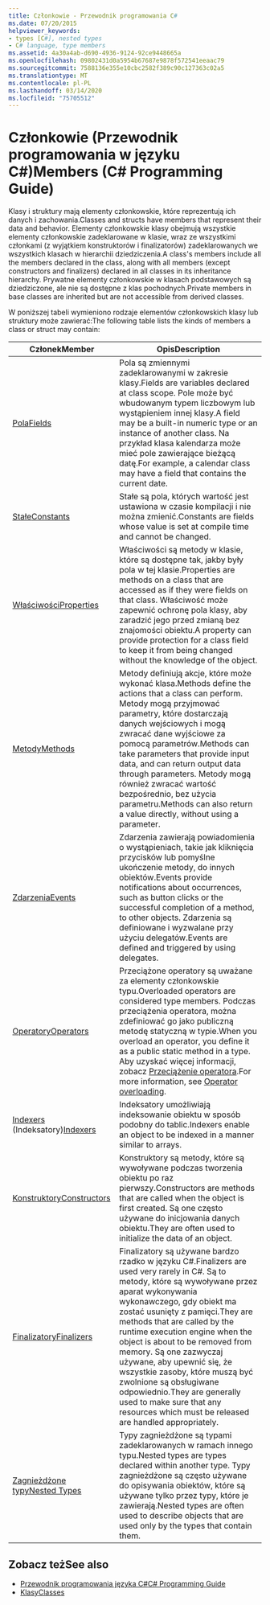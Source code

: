 ```yaml
---
title: Członkowie - Przewodnik programowania C#
ms.date: 07/20/2015
helpviewer_keywords:
- types [C#], nested types
- C# language, type members
ms.assetid: 4a30a4ab-d690-4936-9124-92ce9448665a
ms.openlocfilehash: 09802431d0a5954b67687e9878f572541eeaac79
ms.sourcegitcommit: 7588136e355e10cbc2582f389c90c127363c02a5
ms.translationtype: MT
ms.contentlocale: pl-PL
ms.lasthandoff: 03/14/2020
ms.locfileid: "75705512"
---
```

# <a name="members-c-programming-guide"></a><span data-ttu-id="f556a-102">Członkowie (Przewodnik programowania w języku C#)</span><span class="sxs-lookup"><span data-stu-id="f556a-102">Members (C# Programming Guide)</span></span>

<span data-ttu-id="f556a-103">Klasy i struktury mają elementy członkowskie, które reprezentują ich danych i zachowania.</span><span class="sxs-lookup"><span data-stu-id="f556a-103">Classes and structs have members that represent their data and behavior.</span></span> <span data-ttu-id="f556a-104">Elementy członkowskie klasy obejmują wszystkie elementy członkowskie zadeklarowane w klasie, wraz ze wszystkimi członkami (z wyjątkiem konstruktorów i finalizatorów) zadeklarowanych we wszystkich klasach w hierarchii dziedziczenia.</span><span class="sxs-lookup"><span data-stu-id="f556a-104">A class's members include all the members declared in the class, along with all members (except constructors and finalizers) declared in all classes in its inheritance hierarchy.</span></span> <span data-ttu-id="f556a-105">Prywatne elementy członkowskie w klasach podstawowych są dziedziczone, ale nie są dostępne z klas pochodnych.</span><span class="sxs-lookup"><span data-stu-id="f556a-105">Private members in base classes are inherited but are not accessible from derived classes.</span></span>  
  
 <span data-ttu-id="f556a-106">W poniższej tabeli wymieniono rodzaje elementów członkowskich klasy lub struktury może zawierać:</span><span class="sxs-lookup"><span data-stu-id="f556a-106">The following table lists the kinds of members a class or struct may contain:</span></span>  
  
|<span data-ttu-id="f556a-107">Członek</span><span class="sxs-lookup"><span data-stu-id="f556a-107">Member</span></span>|<span data-ttu-id="f556a-108">Opis</span><span class="sxs-lookup"><span data-stu-id="f556a-108">Description</span></span>|  
|------------|-----------------|  
|[<span data-ttu-id="f556a-109">Pola</span><span class="sxs-lookup"><span data-stu-id="f556a-109">Fields</span></span>](./fields.md)|<span data-ttu-id="f556a-110">Pola są zmiennymi zadeklarowanymi w zakresie klasy.</span><span class="sxs-lookup"><span data-stu-id="f556a-110">Fields are variables declared at class scope.</span></span> <span data-ttu-id="f556a-111">Pole może być wbudowanym typem liczbowym lub wystąpieniem innej klasy.</span><span class="sxs-lookup"><span data-stu-id="f556a-111">A field may be a built-in numeric type or an instance of another class.</span></span> <span data-ttu-id="f556a-112">Na przykład klasa kalendarza może mieć pole zawierające bieżącą datę.</span><span class="sxs-lookup"><span data-stu-id="f556a-112">For example, a calendar class may have a field that contains the current date.</span></span>|  
|[<span data-ttu-id="f556a-113">Stałe</span><span class="sxs-lookup"><span data-stu-id="f556a-113">Constants</span></span>](./constants.md)|<span data-ttu-id="f556a-114">Stałe są pola, których wartość jest ustawiona w czasie kompilacji i nie można zmienić.</span><span class="sxs-lookup"><span data-stu-id="f556a-114">Constants are fields whose value is set at compile time and cannot be changed.</span></span>|  
|[<span data-ttu-id="f556a-115">Właściwości</span><span class="sxs-lookup"><span data-stu-id="f556a-115">Properties</span></span>](./properties.md)|<span data-ttu-id="f556a-116">Właściwości są metody w klasie, które są dostępne tak, jakby były pola w tej klasie.</span><span class="sxs-lookup"><span data-stu-id="f556a-116">Properties are methods on a class that are accessed as if they were fields on that class.</span></span> <span data-ttu-id="f556a-117">Właściwość może zapewnić ochronę pola klasy, aby zaradzić jego przed zmianą bez znajomości obiektu.</span><span class="sxs-lookup"><span data-stu-id="f556a-117">A property can provide protection for a class field to keep it from being changed without the knowledge of the object.</span></span>|  
|[<span data-ttu-id="f556a-118">Metody</span><span class="sxs-lookup"><span data-stu-id="f556a-118">Methods</span></span>](./methods.md)|<span data-ttu-id="f556a-119">Metody definiują akcje, które może wykonać klasa.</span><span class="sxs-lookup"><span data-stu-id="f556a-119">Methods define the actions that a class can perform.</span></span> <span data-ttu-id="f556a-120">Metody mogą przyjmować parametry, które dostarczają danych wejściowych i mogą zwracać dane wyjściowe za pomocą parametrów.</span><span class="sxs-lookup"><span data-stu-id="f556a-120">Methods can take parameters that provide input data, and can return output data through parameters.</span></span> <span data-ttu-id="f556a-121">Metody mogą również zwracać wartość bezpośrednio, bez użycia parametru.</span><span class="sxs-lookup"><span data-stu-id="f556a-121">Methods can also return a value directly, without using a parameter.</span></span>|  
|[<span data-ttu-id="f556a-122">Zdarzenia</span><span class="sxs-lookup"><span data-stu-id="f556a-122">Events</span></span>](../events/index.md)|<span data-ttu-id="f556a-123">Zdarzenia zawierają powiadomienia o wystąpieniach, takie jak kliknięcia przycisków lub pomyślne ukończenie metody, do innych obiektów.</span><span class="sxs-lookup"><span data-stu-id="f556a-123">Events provide notifications about occurrences, such as button clicks or the successful completion of a method, to other objects.</span></span> <span data-ttu-id="f556a-124">Zdarzenia są definiowane i wyzwalane przy użyciu delegatów.</span><span class="sxs-lookup"><span data-stu-id="f556a-124">Events are defined and triggered by using delegates.</span></span>|  
|[<span data-ttu-id="f556a-125">Operatory</span><span class="sxs-lookup"><span data-stu-id="f556a-125">Operators</span></span>](../../language-reference/operators/index.md)|<span data-ttu-id="f556a-126">Przeciążone operatory są uważane za elementy członkowskie typu.</span><span class="sxs-lookup"><span data-stu-id="f556a-126">Overloaded operators are considered type members.</span></span> <span data-ttu-id="f556a-127">Podczas przeciążenia operatora, można zdefiniować go jako publiczną metodę statyczną w typie.</span><span class="sxs-lookup"><span data-stu-id="f556a-127">When you overload an operator, you define it as a public static method in a type.</span></span> <span data-ttu-id="f556a-128">Aby uzyskać więcej informacji, zobacz [Przeciążenie operatora](../../language-reference/operators/operator-overloading.md).</span><span class="sxs-lookup"><span data-stu-id="f556a-128">For more information, see [Operator overloading](../../language-reference/operators/operator-overloading.md).</span></span>|  
|<span data-ttu-id="f556a-129">[Indexers](../indexers/index.md) (Indeksatory)</span><span class="sxs-lookup"><span data-stu-id="f556a-129">[Indexers](../indexers/index.md)</span></span>|<span data-ttu-id="f556a-130">Indeksatory umożliwiają indeksowanie obiektu w sposób podobny do tablic.</span><span class="sxs-lookup"><span data-stu-id="f556a-130">Indexers enable an object to be indexed in a manner similar to arrays.</span></span>|  
|[<span data-ttu-id="f556a-131">Konstruktory</span><span class="sxs-lookup"><span data-stu-id="f556a-131">Constructors</span></span>](./constructors.md)|<span data-ttu-id="f556a-132">Konstruktory są metody, które są wywoływane podczas tworzenia obiektu po raz pierwszy.</span><span class="sxs-lookup"><span data-stu-id="f556a-132">Constructors are methods that are called when the object is first created.</span></span> <span data-ttu-id="f556a-133">Są one często używane do inicjowania danych obiektu.</span><span class="sxs-lookup"><span data-stu-id="f556a-133">They are often used to initialize the data of an object.</span></span>|  
|[<span data-ttu-id="f556a-134">Finalizatory</span><span class="sxs-lookup"><span data-stu-id="f556a-134">Finalizers</span></span>](./destructors.md)|<span data-ttu-id="f556a-135">Finalizatory są używane bardzo rzadko w języku C#.</span><span class="sxs-lookup"><span data-stu-id="f556a-135">Finalizers are used very rarely in C#.</span></span> <span data-ttu-id="f556a-136">Są to metody, które są wywoływane przez aparat wykonywania wykonawczego, gdy obiekt ma zostać usunięty z pamięci.</span><span class="sxs-lookup"><span data-stu-id="f556a-136">They are methods that are called by the runtime execution engine when the object is about to be removed from memory.</span></span> <span data-ttu-id="f556a-137">Są one zazwyczaj używane, aby upewnić się, że wszystkie zasoby, które muszą być zwolnione są obsługiwane odpowiednio.</span><span class="sxs-lookup"><span data-stu-id="f556a-137">They are generally used to make sure that any resources which must be released are handled appropriately.</span></span>|  
|[<span data-ttu-id="f556a-138">Zagnieżdżone typy</span><span class="sxs-lookup"><span data-stu-id="f556a-138">Nested Types</span></span>](./nested-types.md)|<span data-ttu-id="f556a-139">Typy zagnieżdżone są typami zadeklarowanych w ramach innego typu.</span><span class="sxs-lookup"><span data-stu-id="f556a-139">Nested types are types declared within another type.</span></span> <span data-ttu-id="f556a-140">Typy zagnieżdżone są często używane do opisywania obiektów, które są używane tylko przez typy, które je zawierają.</span><span class="sxs-lookup"><span data-stu-id="f556a-140">Nested types are often used to describe objects that are used only by the types that contain them.</span></span>|  
  
## <a name="see-also"></a><span data-ttu-id="f556a-141">Zobacz też</span><span class="sxs-lookup"><span data-stu-id="f556a-141">See also</span></span>

- [<span data-ttu-id="f556a-142">Przewodnik programowania języka C#</span><span class="sxs-lookup"><span data-stu-id="f556a-142">C# Programming Guide</span></span>](../index.md)
- [<span data-ttu-id="f556a-143">Klasy</span><span class="sxs-lookup"><span data-stu-id="f556a-143">Classes</span></span>](./classes.md)
